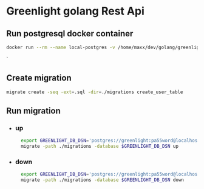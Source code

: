 # Greenlight golang Rest Api

## Run postgresql docker container
```bash
docker run --rm --name local-postgres -v /home/maxx/dev/golang/greenlight/.postgres-data:/var/lib/postgresql/data -p 5431:5432 -d postgres
```
`
## Create migration
```bash
migrate create -seq -ext=.sql -dir=./migrations create_user_table 
```

## Run migration
- ### up
  ```bash
    export GREENLIGHT_DB_DSN='postgres://greenlight:pa55word@localhost:5431/greenlight?sslmode=disable'
    migrate -path ./migrations -database $GREENLIGHT_DB_DSN up
  ```
- ### down
  ```bash
    export GREENLIGHT_DB_DSN='postgres://greenlight:pa55word@localhost:5431/greenlight?sslmode=disable'
    migrate -path ./migrations -database $GREENLIGHT_DB_DSN down
  ```
